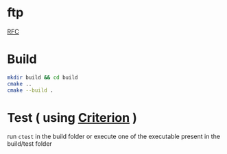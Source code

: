 # ftp
[RFC](https://www.ietf.org/rfc/rfc959.txt)

# Build
```sh
mkdir build && cd build
cmake ..
cmake --build .
```

# Test ( using [Criterion](https://github.com/Snaipe/Criterion) )
run ```ctest``` in the build folder or execute one of the executable present in the build/test folder
